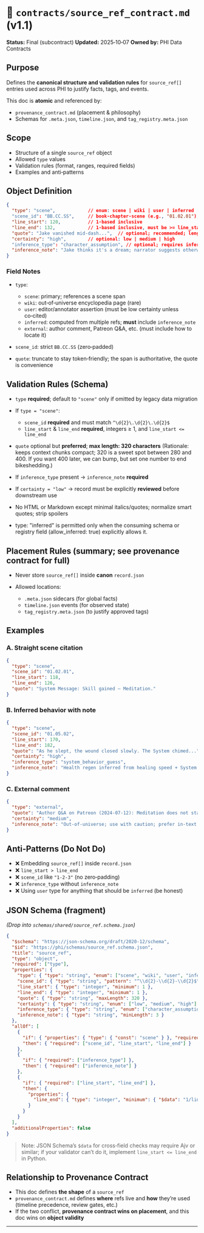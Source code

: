 # 📄 `contracts/source_ref_contract.md` (v1.1)

**Status:** Final (subcontract)
**Updated:** 2025‑10‑07
**Owned by:** PHI Data Contracts

## Purpose

Defines the **canonical structure and validation rules** for `source_ref[]` entries used across PHI to justify facts,
tags, and events.

This doc is **atomic** and referenced by:

- `provenance_contract.md` (placement & philosophy)
- Schemas for `.meta.json`, `timeline.json`, and `tag_registry.meta.json`

## Scope

- Structure of a single `source_ref` object
- Allowed `type` values
- Validation rules (format, ranges, required fields)
- Examples and anti‑patterns

## Object Definition

```json
{
  "type": "scene",            // enum: scene | wiki | user | inferred | external
  "scene_id": "BB.CC.SS",     // book-chapter-scene (e.g., "01.02.01"), required for type=scene
  "line_start": 120,          // 1-based inclusive
  "line_end": 132,            // 1-based inclusive, must be >= line_start
  "quote": "Jake vanished mid-dash...",  // optional; recommended; length-limited
  "certainty": "high",        // optional: low | medium | high
  "inference_type": "character_assumption", // optional; requires inference_note if present
  "inference_note": "Jake thinks it's a dream; narrator suggests otherwise."
}
```

### Field Notes

- `type`:

  - `scene`: primary; references a scene span
  - `wiki`: out‑of‑universe encyclopedia page (rare)
  - `user`: editor/annotator assertion (must be low certainty unless co‑cited)
  - `inferred`: computed from multiple refs; **must** include `inference_note`
  - `external`: author comment, Patreon Q&A, etc. (must include how to locate it)
- `scene_id`: strict `BB.CC.SS` (zero‑padded)
- `quote`: truncate to stay token‑friendly; the span is authoritative, the quote is convenience

## Validation Rules (Schema)

- `type` **required**; default to `"scene"` only if omitted by legacy data migration
- If `type = "scene"`:

  - `scene_id` **required** and must match `^\d{2}\.\d{2}\.\d{2}$`
  - `line_start` & `line_end` **required**, integers ≥ 1, and `line_start <= line_end`
- `quote` optional but **preferred**; **max length: 320 characters**
(Rationale: keeps context chunks compact; 320 is a sweet spot between 280 and 400. If you want 400 later, we can bump,
but set one number to end bikeshedding.)
- If `inference_type` present → `inference_note` **required**
- If `certainty = "low"` → record must be explicitly **reviewed** before downstream use
- No HTML or Markdown except minimal italics/quotes; normalize smart quotes; strip spoilers
- type: "inferred" is permitted only when the consuming schema or registry field (allow_inferred: true) explicitly allows it.

## Placement Rules (summary; see provenance contract for full)

- Never store `source_ref[]` inside **canon** `record.json`
- Allowed locations:

  - `.meta.json` sidecars (for global facts)
  - `timeline.json` events (for observed state)
  - `tag_registry.meta.json` (to justify approved tags)

## Examples

### A. Straight scene citation

```json
{
  "type": "scene",
  "scene_id": "01.02.01",
  "line_start": 118,
  "line_end": 126,
  "quote": "System Message: Skill gained — Meditation."
}
```

### B. Inferred behavior with note

```json
{
  "type": "scene",
  "scene_id": "01.05.02",
  "line_start": 170,
  "line_end": 182,
  "quote": "As he slept, the wound closed slowly. The System chimed...",
  "certainty": "high",
  "inference_type": "system_behavior_guess",
  "inference_note": "Health regen inferred from healing speed + System message."
}
```

### C. External comment

```json
{
  "type": "external",
  "quote": "Author Q&A on Patreon (2024-07-12): Meditation does not stack with Potion Regen.",
  "certainty": "medium",
  "inference_note": "Out-of-universe; use with caution; prefer in-text confirmation."
}
```

## Anti‑Patterns (Do Not Do)

- ❌ Embedding `source_ref[]` inside `record.json`
- ❌ `line_start > line_end`
- ❌ `scene_id` like `"1-2-3"` (no zero‑padding)
- ❌ `inference_type` without `inference_note`
- ❌ Using `user` type for anything that should be `inferred` (be honest)

## JSON Schema (fragment)

*(Drop into `schemas/shared/source_ref.schema.json`)*

```json
{
  "$schema": "https://json-schema.org/draft/2020-12/schema",
  "$id": "https://phi/schemas/source_ref.schema.json",
  "title": "source_ref",
  "type": "object",
  "required": ["type"],
  "properties": {
    "type": { "type": "string", "enum": ["scene", "wiki", "user", "inferred", "external"] },
    "scene_id": { "type": "string", "pattern": "^\\d{2}-\\d{2}-\\d{2}$" },
    "line_start": { "type": "integer", "minimum": 1 },
    "line_end": { "type": "integer", "minimum": 1 },
    "quote": { "type": "string", "maxLength": 320 },
    "certainty": { "type": "string", "enum": ["low", "medium", "high"] },
    "inference_type": { "type": "string", "enum": ["character_assumption", "system_behavior_guess", "narrative_foreshadow", "other"] },
    "inference_note": { "type": "string", "minLength": 3 }
  },
  "allOf": [
    {
      "if": { "properties": { "type": { "const": "scene" } }, "required": ["type"] },
      "then": { "required": ["scene_id", "line_start", "line_end"] }
    },
    {
      "if": { "required": ["inference_type"] },
      "then": { "required": ["inference_note"] }
    },
    {
      "if": { "required": ["line_start", "line_end"] },
      "then": {
        "properties": {
          "line_end": { "type": "integer", "minimum": { "$data": "1/line_start" } }
        }
      }
    }
  ],
  "additionalProperties": false
}
```

> Note: JSON Schema’s `$data` for cross‑field checks may require Ajv or similar; if your validator can’t do it, implement `line_start <= line_end` in Python.

## Relationship to Provenance Contract

- This doc defines **the shape** of a `source_ref`
- `provenance_contract.md` defines **where** refs live and **how** they’re used (timeline precedence, review gates, etc.)
- If the two conflict, **provenance contract wins on placement**, and this doc wins on **object validity**

---
